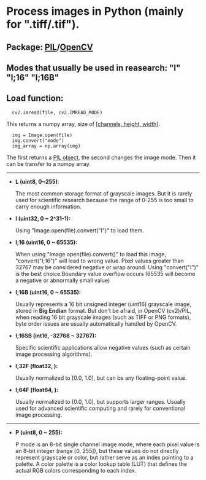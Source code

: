 # Process images in Python (mainly for ".tiff/.tif").
## Package: [PIL](https://pillow.readthedocs.io/en/stable/index.html)/[OpenCV](https://pypi.org/project/opencv-python/)
## Modes that usually be used in reasearch: "I" "I;16" "I;16B"
## Load function:
      cv2.imread(file, cv2.IMREAD_MODE)

This returns a numpy array, size of [[channels, height, width](https://docs.opencv.org/3.4/d4/da8/group__imgcodecs.html)].

      img = Image.open(file)
      img.convert("mode")
      img_array = np.array(img)
The first returns a [PIL object](https://pillow.readthedocs.io/en/stable/reference/Image.html), the second changes the image mode. Then it can be transfer to a numpy array. 

---
- **L (uint8, 0~255)**:
  
  The most common storage format of grayscale images. But it is rarely used for scientific research because the range of 0-255 is too small to carry enough information.
- **I (uint32, 0 ~ 2^31-1):**

  Using "Image.open(file).convert("I")" to load them.
- **I;16 (uint16, 0 ~ 65535):**

  When using "Image.open(file).convert()" to load this image, "convert("I;16")" will lead to wrong value. Pixel values greater than 32767 may be considered negative or wrap around. Using "convert("I")" is the best choice.Boundary value overflow occurs (65535 will become a negative or abnormally small value)
- **I;16B (uint16, 0 ~ 65535):**

  Usually represents a 16 bit unsigned integer (uint16) grayscale image, stored in **Big Endian** format. But don't be afraid, in OpenCV (cv2)/PIL, when reading 16 bit grayscale images (such as TIFF or PNG formats), byte order issues are usually automatically handled by OpenCV.
- **I;16SB (int16, -32768 ~ 32767):**

  Specific scientific applications allow negative values (such as certain image processing algorithms).
- **I;32F (float32, ):**

  Usually normalized to [0.0, 1.0], but can be any floating-point value.
- **I;64F (float64, ):**

  Usually normalized to [0.0, 1.0], but supports larger ranges. Usually used for advanced scientific computing and rarely for conventional image processing.
---
- **P (uint8, 0 ~ 255):**

  P mode is an 8-bit single channel image mode, where each pixel value is an 8-bit integer (range [0, 255]), but these values do not directly represent grayscale or color, but rather serve as an index pointing to a palette. A color palette is a color lookup table (LUT) that defines the actual RGB colors corresponding to each index.
